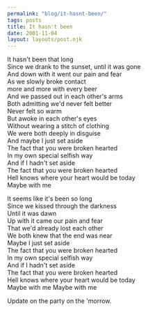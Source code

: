 ```yaml
---
permalink: "blog/it-hasnt-been/"
tags: posts
title: It hasn't been
date: 2001-11-04
layout: layouts/post.njk
---
```


It hasn't been that long  
Since we drank to the sunset, until it was gone  
And down with it went our pain and fear  
As we slowly broke contact  
more and more with every beer  
And we passed out in each other's arms  
Both admitting we'd never felt better  
Never felt so warm  
But awoke in each other's eyes  
Without wearing a stitch of clothing  
We were both deeply in disguise  
And maybe I just set aside  
The fact that you were broken hearted  
In my own special selfish way  
And if I hadn't set aside  
The fact that you were broken hearted  
Hell knows where your heart would be today  
Maybe with me 

It seems like it's been so long  
Since we kissed through the darkness  
Until it was dawn  
Up with it came our pain and fear  
That we'd already lost each other  
We both knew that the end was near  
Maybe I just set aside  
The fact that you were broken hearted  
In my own special selfish way  
And if I hadn't set aside  
The fact that you were broken hearted  
Hell knows where your heart would be today  
Maybe with me Maybe with me

Update on the party on the 'morrow.